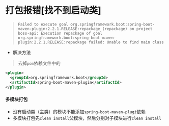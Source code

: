 # 打包报错[找不到启动类]

> `Failed to execute goal org.springframework.boot:spring-boot-maven-plugin:2.2.1.RELEASE:repackage (repackage) on project boss-api: Execution repackage of goal org.springframework.boot:spring-boot-maven-plugin:2.2.1.RELEASE:repackage failed: Unable to find main class`

* 解决方法

> 去掉`pom`依赖文件中的

```xml
<plugin>
  <groupId>org.springframework.boot</groupId>
  <artifactId>spring-boot-maven-plugin</artifactId>
</plugin>
```

#### 多模块打包

  * 没有启动类（主类）的模块不能添加`spring-boot-maven-plugi`依赖
  * 多模块打包先`clean install`父模块，然后分别对子模块进行`clean install`

